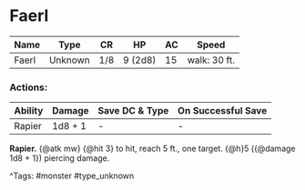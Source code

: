 # Faerl

| Name | Type | CR | HP | AC | Speed |
|------|------|----|----|----|-------|
| Faerl | Unknown | 1/8 | 9 (2d8) | 15 | walk: 30 ft. |

### Actions:

| Ability | Damage | Save DC & Type | On Successful Save |
|---------|--------|----------------|--------------------|
| Rapier | 1d8 + 1 | - | - |


**Rapier.** {@atk mw} {@hit 3} to hit, reach 5 ft., one target. {@h}5 ({@damage 1d8 + 1}) piercing damage.

^Tags: #monster #type_unknown